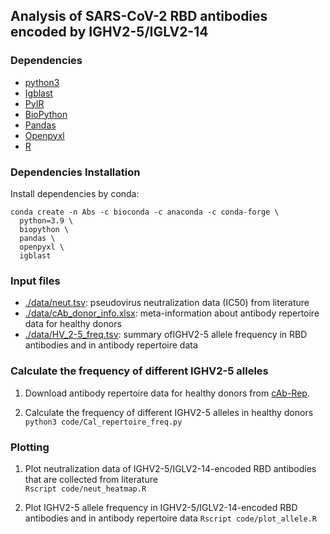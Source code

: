 ## Analysis of SARS-CoV-2 RBD antibodies encoded by IGHV2-5/IGLV2-14

### Dependencies
* [python3](https://www.python.org/downloads/)
* [Igblast](https://github.com/ncbi/igblast)
* [PyIR](https://github.com/crowelab/PyIR)
* [BioPython](https://github.com/biopython/biopython)
* [Pandas](https://pandas.pydata.org/)
* [Openpyxl](https://openpyxl.readthedocs.io/en/stable/)
* [R](https://www.r-project.org/)

### Dependencies Installation
Install dependencies by conda:

```
conda create -n Abs -c bioconda -c anaconda -c conda-forge \
  python=3.9 \
  biopython \
  pandas \
  openpyxl \
  igblast
```

### Input files
* [./data/neut.tsv](./data/neut.tsv): pseudovirus neutralization data (IC50) from literature
* [./data/cAb_donor_info.xlsx](./data/cAb_donor_info.xlsx): meta-information about antibody repertoire data for healthy donors
* [./data/HV_2-5_freq.tsv](./data/HV_2-5_freq.tsv): summary ofIGHV2-5 allele frequency in RBD antibodies and in antibody repertoire data 

### Calculate the frequency of different IGHV2-5 alleles

1. Download antibody repertoire data for healthy donors from [cAb-Rep](https://www.frontiersin.org/articles/10.3389/fimmu.2019.02365/full).

2. Calculate the frequency of different IGHV2-5 alleles in healthy donors   
``python3 code/Cal_repertoire_freq.py``

### Plotting

1. Plot neutralization data of IGHV2-5/IGLV2-14-encoded RBD antibodies that are collected from literature   
``Rscript code/neut_heatmap.R``

2. Plot IGHV2-5 allele frequency in IGHV2-5/IGLV2-14-encoded RBD antibodies and in antibody repertoire data
``Rscript code/plot_allele.R``
